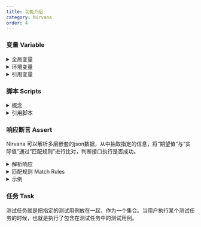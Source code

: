 ```yaml
---
title: 功能介绍
category: Nirvana
order: 4
---
```


### 变量 Variable

<details>
  <summary>全局变量</summary>
全局变量（Global variables）的作用域是在整个工作空间,作为系统默认的变量存在。  
</details>
<details>
  <summary>环境变量</summary>
环境变量（Environment variables）的作用域是用例执行时所选择的环境内，如果一个key即存在全局变量中，又存在环境变量中，优先使用环境变量的值。
  <p>
    <em>环境，在实际测试中会有多套环境，包括测试环境、预生产环境、或者针对不同版本的环境，每个环境对应的一些变量如请求地址、用户信息和中间件地址等都不相同，为了避免每测试一个环境都要手动修改相关数据，引入环境概念。
    </em>
  </p>
</details>
<details>
  <summary>引用变量</summary>
通过特殊符号$引用变量，例如$Variables
</details> 

  
### 脚本 Scripts
<details>
  <summary>概念</summary>

脚本是一种灵活的，强大的辅助接口请求的方式，脚本分为：预定义脚本和自定义脚步。 

<li>预定义脚本：提前内置写好的脚本，我们可以把一些普遍通用的功能写成预定义脚本放在那里，方便大家使用。</li>
<li>自定义脚本：用户自己写的脚本，根据用户自己的实际情况编写脚本，然后上传到服务器，然后进行调用。</li>

</details>
<details>
  <summary>引用脚本</summary>
引用脚本的方法：${get_message_center_token()}，通过此方式平台会去执行get_message_center_token()这个函数。
</details>  

 
### 响应断言 Assert
  Nirvana 可以解析多层嵌套的json数据，从中抽取指定的信息，将“期望值”与“实际值”通过“匹配规则”进行比对，判断接口执行是否成功。
<details>
  <summary>解析响应</summary>
<li>  默认提供:</li>  
  <table>
    <thead>
      <tr>
        <th>Key</th>
        <th>描述</th>
      </tr>
     </thead>
     <tbody>
       <tr>
         <td>content</td>
         <td>响应体全部，json格式多级content.person.name.first_name</td>
       </tr>
       <tr>
         <td>status_code</td>
         <td>响应状态码</td>
       </tr>
       <tr>
         <td>elapsed</td>
         <td>响应时间days, seconds, microseconds, total_seconds</td>
       </tr>
       <tr>
         <td>headers</td>
         <td>响应头headers.content-type</td>
       </tr>
       <tr>
         <td>cookies</td>
         <td>cookies</td>
       </tr>
      </tbody>
   </table>
 <li>  通过jsonpath解析:</li> 
   <table>
    <thead>
      <tr>
        <th>JSONPath</th>
        <th>描述</th>
      </tr>
     </thead>
     <tbody>
       <tr>
         <td>$</td>
         <td>根节点，用于表示一个json数据，可以是数组或对象</td>
       </tr>
       <tr>
         <td>@</td>
         <td>当前节点对象</td>
       </tr>
       <tr>
         <td>.or[]</td>
         <td>取子节点</td>
       </tr>
       <tr>
         <td>..</td>
         <td>不管位置，选择所有符合条件的条件</td>
       </tr>
       <tr>
         <td>*</td>
         <td>匹配所有元素节点</td>
       </tr>
       <tr>
         <td>[]</td>
         <td>迭代器标示（可以在里边做简单的迭代操作，如数组下标，根据内容选值等</td>
       </tr>
       <tr>
         <td>[,]</td>
         <td>支持迭代器中做多选</td>
       </tr>
       <tr>
         <td>?()</td>
         <td>支持过滤操作</td>
       </tr>
       <tr>
         <td>()</td>
         <td>支持表达式计算</td>
       </tr>
      </tbody>
   </table>
   <li>  支持正则表达式</li>
</details>


<details>
  <summary>匹配规则 Match Rules</summary>
<table>
    <thead>
      <tr>
        <th>规则</th>
        <th>描述</th>
      </tr>
     </thead>
     <tbody>
       <tr>
         <td>equals</td>
         <td>判断实际结果和期望结果是否相等</td>
       </tr>
       <tr>
         <td>less_than</td>
         <td>判断实际结果小于期望结果</td>
       </tr>
       <tr>
         <td>less_than_or_equals</td>
         <td>判断实际结果小于等于期望结果</td>
       </tr>
       <tr>
         <td>greater_than</td>
         <td>判断实际结果大于期望结果</td>
       </tr>
       <tr>
         <td>greater_than_or_equals</td>
         <td>判断实际结果大于等于期望结果</td>
       </tr>
       <tr>
         <td>not_equals</td>
         <td>判断实际结果和期望结果不相等</td>
       </tr>
       <tr>
         <td>string_equals</td>
         <td>判断转字符串后，实际结果和期望结果是否相等</td>
       </tr>
       <tr>
         <td>length_equals</td>
         <td>判断长度（字符串、列表、字典）</td>
       </tr>
      </tbody>
   </table>
</details>

<details>
  <summary>示例</summary>
  <pre><code>  
[
  {
    "comment": "DMP测试报告",
    "create_time": "2020-01-19T11:41:37Z",
    "id": 1,
    "key": "ed02f420-63dd-4a45-8816-28c979795d5f",
    "name": "DX-DMP-冲刺看板",
    "type": null,
    "update_time": null,
    "url": "https://qyapi.weixin.qq.com/cgi-bin/webhook/send?key=ed02f420-63dd-4a45-8816-28c979795d5f"
  },
  {
    "comment": "NDX-Quality",
    "create_time": "2020-01-20T19:54:22Z",
    "id": 9,
    "key": "074e0adc-40a5-478a-a7f3-5fbc38c6bc2b",
    "name": "NDX-update",
    "type": null,
    "update_time": "2020-02-03T17:06:03Z",
    "url": "https://qyapi.weixin.qq.com/cgi-bin/webhook/send?key=074e0adc-40a5-478a-a7f3-5fbc38c6bc2b"
  }
]

Nirvana设置响应断言条件时输入Key为$[0].comment，解析结果为[ “DMP测试报告” ]
</code></pre>
</details>  


  
### 任务 Task

测试任务就是把指定的测试用例放在一起，作为一个集合。当用户执行某个测试任务的时候，也就是执行了包含在测试任务中的测试用例。
